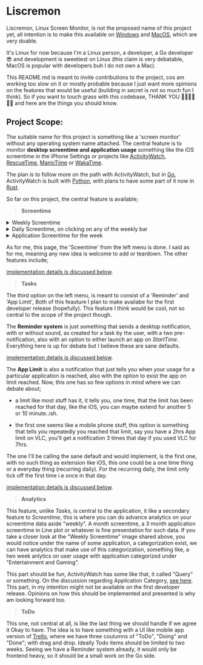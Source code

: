 # Liscremon
Liscremon, Linux Screen Monitor, is not the proposed name of this project yet, all intention is to make this available on [Windows](https://en.wikipedia.org/wiki/Microsoft_Windows) and [MacOS](https://en.wikipedia.org/wiki/MacOS), which are very doable.

It's Linux for now because I'm a Linux person, a developer, a Go developer 😎 and development is sweetiest on Linux (this claim is very debatable, MacOS is popular with developers buh I do not own a Mac).

This README.md is meant to invite contributions to the project, cos am working too slow on it or mostly probable because I just want more opinions on the features that would be useful (building in secret is not so much fun I think). So if you want to touch grass with this codebase, THANK YOU 🙌🏿🙌🏿🙌🏿 and here are the things you should know.

## Project Scope:
The suitable name for this project is something like a 'screen monitor' without any operating system name attached. The central feature is to monitor **desktop screentime and application usage** something like the iOS screentime in the iPhone Settings or projects like [ActivityWatch](https://activitywatch.net/), [RescueTime](https://www.rescuetime.com/), [ManicTime](https://www.manictime.com/) or [WakaTime](https://wakatime.com/).

The plan is to follow more on the path with ActivityWatch, but in [Go](https://go.dev/), ActivityWatch is built with [Python](https://www.python.org/), with plans to have some part of it now in [Rust](https://www.rust-lang.org/). 

So far on this project, the central feature is available;

> **Screentime**

<details>
    <summary>
        Weekly Screentime
    </summary>
    <img src="./images/weekly.png" alt="Weekly Report">
</details>

<details>
    <summary>
        Daily Screentime, on clicking on any of the weekly bar
    </summary>
    <img src="./images/daily.png" alt="Weekly Report">
</details>

<details>
    <summary>
        Application Screentime for the week
    </summary>
    <img src="./images/weekly-app.png" alt="Weekly Report">
</details>


As for me, this page, the 'Sceentime' from the left menu is done. I said as for me, meaning any new idea is welcome to add or teardown. The other features include;

[implementation details is discussed below]().

> **Tasks**

The third option on the left menu, is meant to consist of a 'Reminder' and 'App Limit', Both of this feauture I plan to make availabe for the first developer release (hopefully). This feature I think would be cool, not so central to the scope of the project though.

The **Reminder system** is just something that sends a desktop notification, with or without sound, as created for a task by the user, with a two pre-notification, also with an option to either launch an app on *StartTime*. Everything here is up for debate but I believe these are sane defaults. 

[implementation details is discussed below]().


The **App Limit** is also a notification that just tells you when your usage for a particular application is reached, also with the option to exist the app on limit reached. Now, this one has so few options in mind where we can debate about;

- a limit like most stuff has it, it tells you, one time, that the limit has been reached for that day, like the iOS, you can maybe extend for another 5 or 10 minute..ish.

- the first one seems like a mobile phone stuff, this option is something that tells you repeatedly you reached that limit, say you have a 2hrs App limit on VLC, you'll get a notification 3 times that day if you used VLC for 7hrs.

The one I'll be calling the sane default and would implement, is the first one, with no such thing as extension like iOS, this one could be a one time thing or a everyday thing (recurring daily). For the recurring daily, the limit only tick off the first time i.e once in that day.

[implementation details is discussed below]().

> **Analytics**

This feature, unlike *Tasks*, is central to the application, it like a secondary feature to *Screentime*, this is where you can do advance analytics on your screentime data aside "weekly". A month screentime, a 3 month application screentime in Line plot or whatever is fine presentation for such data. If you take a closer look at the "Weekly Screentime" image shared above, you would notice under the name of some application, a categorization exist, we can have analytics that make use of this categorization, something like, a two week anlytics on user usage with application categorized under "Entertainment and Gaming". 

This part should be fun, ActivityWatch has some like that, it called "Query" or something. On the discussion regarding Application Category, [see here](). This part, in my intention might not be available on the first developer release. Opinions on how this should be implemented and presented is why am looking forward too.

> **ToDo**

This one, not central at all, is like the last thing we should handle if we agree it Okay to have. The idea is to have something with a UI like mobile app version of [Trello](https://trello.com/), where we have three coulumns of "ToDo", "Doing" and "Done"; with drag and drop. Ideally Todo items should be limited to two weeks. Seeing we have a Reminder system already, it would only be frontend heavy, so it should be a small work on the Go side.
